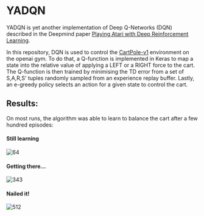 # YADQN
YADQN is yet another implementation of Deep Q-Networks (DQN) described in the Deepmind paper [Playing Atari with Deep Reinforcement Learning](https://arxiv.org/abs/1312.5602). 

In this repository, DQN is used to control the [CartPole-v1](https://gym.openai.com/envs/CartPole-v1/) environment on the openai gym. To do that, a Q-function is implemented in Keras to map a state into the relative value of applying a LEFT or a RIGHT force to the cart. The Q-function is then trained by minimising the TD error from a set of S,A,R,S' tuples randomly sampled from an experience replay buffer. Lastly, an e-greedy policy selects an action for a given state to control the cart.

## Results:
On most runs, the algorithm was able to learn to balance the cart after a few hundred episodes:

#### Still learning

![64](https://user-images.githubusercontent.com/2457362/36380100-6c987f76-15c4-11e8-9e60-6b849ab685d6.gif)

#### Getting there...

![343](https://user-images.githubusercontent.com/2457362/36380102-6cc4a880-15c4-11e8-9371-d8534bb96bfa.gif)

#### Nailed it!

![512](https://user-images.githubusercontent.com/2457362/36380103-6cf2f55a-15c4-11e8-84b7-4c05b39b6470.gif)
